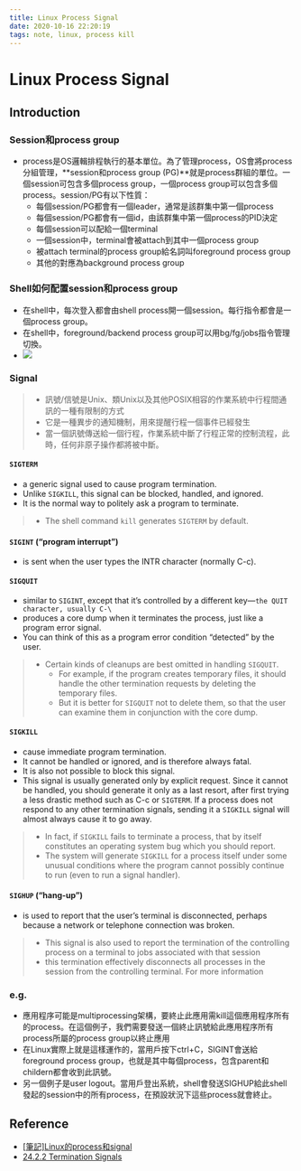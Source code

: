 ```yaml
---
title: Linux Process Signal
date: 2020-10-16 22:20:19
tags: note, linux, process kill
---
```


# Linux Process Signal

## Introduction
### Session和process group

- process是OS邏輯排程執行的基本單位。為了管理process，OS會將process分組管理，**session和process group (PG)**就是process群組的單位。一個session可包含多個process group，一個process group可以包含多個process。session/PG有以下性質：
    - 每個session/PG都會有一個leader，通常是該群集中第一個process
    - 每個session/PG都會有一個id，由該群集中第一個process的PID決定
    - 每個session可以配給一個terminal
    - 一個session中，terminal會被attach到其中一個process group
    - 被attach terminal的process group給名詞叫foreground process group
    - 其他的對應為background process group
<!--more-->
### Shell如何配置session和process group
- 在shell中，每次登入都會由shell process開一個session。每行指令都會是一個process group。
- 在shell中，foreground/backend process group可以用bg/fg/jobs指令管理切換。
- ![](https://miro.medium.com/max/700/1*JPz2Eo8FqsjUdUnziPiqPQ.png)

### Signal
> - 訊號/信號是Unix、類Unix以及其他POSIX相容的作業系統中行程間通訊的一種有限制的方式
> - 它是一種異步的通知機制，用來提醒行程一個事件已經發生
> - 當一個訊號傳送給一個行程，作業系統中斷了行程正常的控制流程，此時，任何非原子操作都將被中斷。


#### `SIGTERM`
- a generic signal used to cause program termination.
- Unlike `SIGKILL`, this signal can be blocked, handled, and ignored.
- It is the normal way to politely ask a program to terminate.

> - The shell command `kill` generates `SIGTERM` by default. 

#### `SIGINT` (“program interrupt”)
- is sent when the user types the INTR character (normally C-c).

#### `SIGQUIT`
- similar to `SIGINT`, except that it’s controlled by a different key—`the QUIT character, usually C-\`
- produces a core dump when it terminates the process, just like a program error signal.
- You can think of this as a program error condition “detected” by the user.
> - Certain kinds of cleanups are best omitted in handling `SIGQUIT`.
>     - For example, if the program creates temporary files, it should handle the other termination requests by deleting the temporary files.
>     - But it is better for `SIGQUIT` not to delete them, so that the user can examine them in conjunction with the core dump.


#### `SIGKILL`
- cause immediate program termination.
- It cannot be handled or ignored, and is therefore always fatal.
- It is also not possible to block this signal.
- This signal is usually generated only by explicit request. Since it cannot be handled, you should generate it only as a last resort, after first trying a less drastic method such as C-c or `SIGTERM`. If a process does not respond to any other termination signals, sending it a `SIGKILL` signal will almost always cause it to go away.

> - In fact, if `SIGKILL` fails to terminate a process, that by itself constitutes an operating system bug which you should report.
> - The system will generate `SIGKILL` for a process itself under some unusual conditions where the program cannot possibly continue to run (even to run a signal handler).
  

#### `SIGHUP` (“hang-up”)
- is used to report that the user’s terminal is disconnected, perhaps because a network or telephone connection was broken.
> - This signal is also used to report the termination of the controlling process on a terminal to jobs associated with that session
> - this termination effectively disconnects all processes in the session from the controlling terminal. For more information

### e.g.
- 應用程序可能是multiprocessing架構，要終止此應用需kill這個應用程序所有的process。在這個例子，我們需要發送一個終止訊號給此應用程序所有process所屬的process group以終止應用
- 在Linux實際上就是這樣運作的，當用戶按下ctrl+C，SIGINT會送給foreground process group，也就是其中每個process，包含parent和childern都會收到此訊號。
- 另一個例子是user logout。當用戶登出系統，shell會發送SIGHUP給此shell發起的session中的所有process，在預設狀況下這些process就會終止。

## Reference
- [[筆記]Linux的process和signal](https://medium.com/@petertc/session-process-group-and-signal-in-linux-7fbe85c0b0c5)
- [24.2.2 Termination Signals](https://www.gnu.org/software/libc/manual/html_node/Termination-Signals.html)
